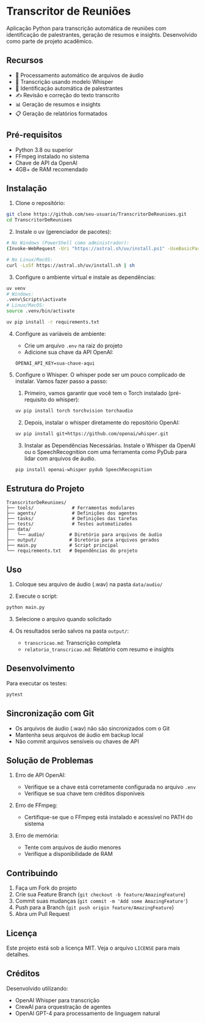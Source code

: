 # Transcritor de Reuniões

Aplicação Python para transcrição automática de reuniões com identificação de palestrantes, geração de resumos e insights. Desenvolvido como parte de projeto acadêmico.

## Recursos

- 🎵 Processamento automático de arquivos de áudio
- 📝 Transcrição usando modelo Whisper
- 👥 Identificação automática de palestrantes
- ✍️ Revisão e correção do texto transcrito
- 📊 Geração de resumos e insights
- 📋 Geração de relatórios formatados

## Pré-requisitos

- Python 3.8 ou superior
- FFmpeg instalado no sistema
- Chave de API da OpenAI
- 4GB+ de RAM recomendado

## Instalação

1. Clone o repositório:
```bash
git clone https://github.com/seu-usuario/TranscritorDeReunioes.git
cd TranscritorDeReunioes
```

2. Instale o uv (gerenciador de pacotes):
```bash
# No Windows (PowerShell como administrador):
(Invoke-WebRequest -Uri "https://astral.sh/uv/install.ps1" -UseBasicParsing).Content | powershell -c -

# No Linux/MacOS:
curl -LsSf https://astral.sh/uv/install.sh | sh
```

3. Configure o ambiente virtual e instale as dependências:
```bash
uv venv
# Windows:
.venv\Scripts\activate
# Linux/MacOS:
source .venv/bin/activate

uv pip install -r requirements.txt
```

4. Configure as variáveis de ambiente:
   - Crie um arquivo `.env` na raiz do projeto
   - Adicione sua chave da API OpenAI:
   ```
   OPENAI_API_KEY=sua-chave-aqui
   ```

5. Configure o Whisper.
O whisper pode ser um pouco complicado de instalar. Vamos fazer passo a passo:

   1) Primeiro, vamos garantir que você tem o Torch instalado (pré-requisito do whisper):
   ```bash
   uv pip install torch torchvision torchaudio
   ```
   2) Depois, instalar o whisper diretamente do repositório OpenAI:
   ```bash
   uv pip install git+https://github.com/openai/whisper.git  
   ```
   3) Instalar as Dependências Necessárias. Instale o Whisper da OpenAI ou o SpeechRecognition com uma ferramenta como PyDub para lidar com arquivos de áudio.
   ```bash
   pip install openai-whisper pydub SpeechRecognition
   ```

## Estrutura do Projeto

```
TranscritorDeReunioes/
├── tools/              # Ferramentas modulares
├── agents/             # Definições dos agentes
├── tasks/              # Definições das tarefas
├── tests/              # Testes automatizados
├── data/
│   └── audio/         # Diretório para arquivos de áudio
├── output/            # Diretório para arquivos gerados
├── main.py            # Script principal
└── requirements.txt   # Dependências do projeto
```

## Uso

1. Coloque seu arquivo de áudio (.wav) na pasta `data/audio/`

2. Execute o script:
```bash
python main.py
```

3. Selecione o arquivo quando solicitado

4. Os resultados serão salvos na pasta `output/`:
   - `transcricao.md`: Transcrição completa
   - `relatorio_transcricao.md`: Relatório com resumo e insights

## Desenvolvimento

Para executar os testes:
```bash
pytest
```

## Sincronização com Git

- Os arquivos de áudio (.wav) não são sincronizados com o Git
- Mantenha seus arquivos de áudio em backup local
- Não commit arquivos sensíveis ou chaves de API

## Solução de Problemas

1. Erro de API OpenAI:
   - Verifique se a chave está corretamente configurada no arquivo `.env`
   - Verifique se sua chave tem créditos disponíveis

2. Erro de FFmpeg:
   - Certifique-se que o FFmpeg está instalado e acessível no PATH do sistema

3. Erro de memória:
   - Tente com arquivos de áudio menores
   - Verifique a disponibilidade de RAM

## Contribuindo

1. Faça um Fork do projeto
2. Crie sua Feature Branch (`git checkout -b feature/AmazingFeature`)
3. Commit suas mudanças (`git commit -m 'Add some AmazingFeature'`)
4. Push para a Branch (`git push origin feature/AmazingFeature`)
5. Abra um Pull Request

## Licença

Este projeto está sob a licença MIT. Veja o arquivo `LICENSE` para mais detalhes.

## Créditos

Desenvolvido utilizando:
- OpenAI Whisper para transcrição
- CrewAI para orquestração de agentes
- OpenAI GPT-4 para processamento de linguagem natural